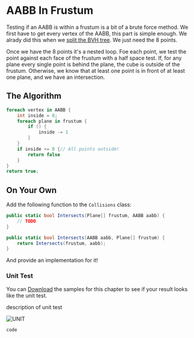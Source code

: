 # AABB In Frustum

Testing if an AABB is within a frustum is a bit of a brute force method. We first have to get every vertex of the AABB, this part is simple enough. We alrady did this when we [split the BVH tree](https://gdbooks.gitbooks.io/3dcollisions/content/Chapter4/bvh_split.html). We just need the 8 points.

Once we have the 8 points it's a nested loop. Foe each point, we test the point against each face of the frustum with a half space test. If, for any plane every single point is behind the plane, the cube is outside of the frustum. Otherwise, we know that at least one point is in front of at least one plane, and we have an intersection.

## The Algorithm

```cs
foreach vertex in AABB {
    int inside = 8;
    foreach plane in frustum {
        if () {
            inside -= 1
        }
    }        
    if inside <= 0 {// All points outside!
        return false
    }
}  
return true;
```

## On Your Own

Add the following function to the ```Collisions``` class:

```cs
public static bool Intersects(Plane[] frustum, AABB aabb) {
    // TODO
}

public static bool Intersects(AABB aabb, Plane[] frustum) {
    return Intersects(frustum, aabb);
}
```

And provide an implementation for it!

### Unit Test

You can [Download](../Samples/SAMPLE.rar) the samples for this chapter to see if your result looks like the unit test.

description of unit test

![UNIT](image)

```cs
code
```